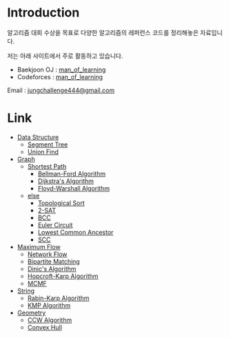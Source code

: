 # Introduction
알고리즘 대회 수상을 목표로 다양한 알고리즘의 레퍼런스 코드를 정리해놓은 자료입니다.

저는 아래 사이트에서 주로 활동하고 있습니다.
* Baekjoon OJ : [man_of_learning](https://www.acmicpc.net/user/man_of_learning)
* Codeforces : [man_of_learning](https://codeforces.com/profile/man_of_learning)

Email : jungchallenge444@gmail.com

# Link
* [Data Structure](https://github.com/manoflearning/PS-Reference-Codes/tree/master/Reference%20Codes/1.%20Data%20Structure)
  * [Segment Tree](https://github.com/manoflearning/PS-Reference-Codes/tree/master/Reference%20Codes/1.%20Data%20Structure/Segment%20Tree)
  * [Union Find](https://github.com/manoflearning/PS-Reference-Codes/blob/master/Reference%20Codes/1.%20Data%20Structure/Union%20Find.txt)
* [Graph](https://github.com/manoflearning/PS-Reference-Codes/tree/master/Reference%20Codes/2.%20Graph)
  * [Shortest Path](https://github.com/manoflearning/PS-Reference-Codes/tree/master/Reference%20Codes/2.%20Graph/2.1%20Shortest%20Path)
    * [Bellman-Ford Algorithm](https://github.com/manoflearning/PS-Reference-Codes/blob/master/Reference%20Codes/2.%20Graph/2.1%20Shortest%20Path/Bellman-Ford%20Algorithm.txt)
    * [Dijkstra's Algorithm](https://github.com/manoflearning/PS-Reference-Codes/blob/master/Reference%20Codes/2.%20Graph/2.1%20Shortest%20Path/Dijkstra's%20Algorithm.txt)
    * [Floyd-Warshall Algorithm](https://github.com/manoflearning/PS-Reference-Codes/blob/master/Reference%20Codes/2.%20Graph/2.1%20Shortest%20Path/Floyd-Warshall%20Algorithm.txt)
  * [else](https://github.com/manoflearning/PS-Reference-Codes/tree/master/Reference%20Codes/2.%20Graph/2.2%20Else)
    * [Topological Sort](https://github.com/manoflearning/PS-Reference-Codes/tree/master/Reference%20Codes/2.%20Graph/2.2%20Else/Topological%20Sort)
    * [2-SAT](https://github.com/manoflearning/PS-Reference-Codes/blob/master/Reference%20Codes/2.%20Graph/2.2%20Else/2-SAT.txt)
    * [BCC](https://github.com/manoflearning/PS-Reference-Codes/blob/master/Reference%20Codes/2.%20Graph/2.2%20Else/BCC.txt)
    * [Euler Circuit](https://github.com/manoflearning/PS-Reference-Codes/blob/master/Reference%20Codes/2.%20Graph/2.2%20Else/Euler%20Circuit.txt)
    * [Lowest Common Ancestor](https://github.com/manoflearning/PS-Reference-Codes/blob/master/Reference%20Codes/2.%20Graph/2.2%20Else/Lowest%20Common%20Ancestor.txt)
    * [SCC](https://github.com/manoflearning/PS-Reference-Codes/blob/master/Reference%20Codes/2.%20Graph/2.2%20Else/SCC.txt)
* [Maximum Flow](https://github.com/manoflearning/PS-Reference-Codes/tree/master/Reference%20Codes/3.%20Maximum%20Flow)
  * [Network Flow](https://github.com/manoflearning/PS-Reference-Codes/tree/master/Reference%20Codes/3.%20Maximum%20Flow/Network%20Flow)
  * [Bipartite Matching](https://github.com/manoflearning/PS-Reference-Codes/blob/master/Reference%20Codes/3.%20Maximum%20Flow/Bipartite%20Matching.txt)
  * [Dinic's Algorithm](https://github.com/manoflearning/PS-Reference-Codes/blob/master/Reference%20Codes/3.%20Maximum%20Flow/Dinic's%20Algorithm.txt)
  * [Hopcroft-Karp Algorithm](https://github.com/manoflearning/PS-Reference-Codes/blob/master/Reference%20Codes/3.%20Maximum%20Flow/Hopcroft-Karp%20Algorithm.txt)
  * [MCMF](https://github.com/manoflearning/PS-Reference-Codes/blob/master/Reference%20Codes/3.%20Maximum%20Flow/MCMF.txt)
* [String](https://github.com/manoflearning/PS-Reference-Codes/tree/master/Reference%20Codes/4.%20String)
  * [Rabin-Karp Algorithm](https://github.com/manoflearning/PS-Reference-Codes/tree/master/Reference%20Codes/4.%20String/Rabin-Karp%20Algorithm)
  * [KMP Algorithm](https://github.com/manoflearning/PS-Reference-Codes/blob/master/Reference%20Codes/4.%20String/KMP%20Algorithm.txt)
* [Geometry](https://github.com/manoflearning/PS-Reference-Codes/tree/master/Reference%20Codes/5.%20Geometry)
  * [CCW Algorithm](https://github.com/manoflearning/PS-Reference-Codes/blob/master/Reference%20Codes/5.%20Geometry/CCW%20Algorithm.txt)
  * [Convex Hull](https://github.com/manoflearning/PS-Reference-Codes/blob/master/Reference%20Codes/5.%20Geometry/Convex%20Hull.txt)
